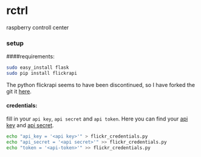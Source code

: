 rctrl
=====

raspberry controll center

### setup
####requirements:
```bash
sudo easy_install flask
sudo pip install flickrapi
```
The python flickrapi seems to have been discontinued, so I have forked the git it [here](https://github.com/marcopashkov/flickrapi.git).

#### credentials:
fill in your ```api key```, ```api secret``` and ```api token```. Here you can find your [api key](http://www.flickr.com/services/api/keys/)
and [api secret](http://www.flickr.com/services/api/keys/). 
```bash
echo "api_key = '<api key>'" > flickr_credentials.py
echo "api_secret = '<api secret>'" >> flickr_credentials.py
echo "token = '<api-token>'" >> flickr_credentials.py
```
